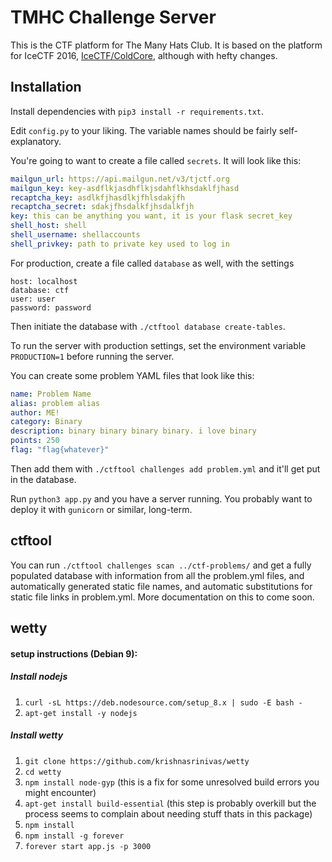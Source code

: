 # TMHC Challenge Server

This is the CTF platform for The Many Hats Club. It is based on the platform for IceCTF 2016, [IceCTF/ColdCore](https://github.com/IceCTF/ColdCore), although with hefty changes.

## Installation

Install dependencies with `pip3 install -r requirements.txt`.

Edit `config.py` to your liking. The variable names should be fairly
self-explanatory.

You're going to want to create a file called `secrets`. It will look like this:

```yml
mailgun_url: https://api.mailgun.net/v3/tjctf.org
mailgun_key: key-asdflkjasdhflkjsdahflkhsdaklfjhasd
recaptcha_key: asdlkfjhasdlkjfhlsdakjfh
recaptcha_secret: sdakjfhsdalkfjhsdalkfjh
key: this can be anything you want, it is your flask secret_key
shell_host: shell
shell_username: shellaccounts
shell_privkey: path to private key used to log in
```

For production, create a file called `database` as well, with the settings
```
host: localhost
database: ctf
user: user
password: password
```

Then initiate the database with `./ctftool database create-tables`.

To run the server with production settings, set the environment variable `PRODUCTION=1` before running the server.

You can create some problem YAML files that look like this:

```yml
name: Problem Name
alias: problem alias
author: ME!
category: Binary
description: binary binary binary binary. i love binary
points: 250
flag: "flag{whatever}"
```

Then add them with `./ctftool challenges add problem.yml` and it'll get put in the
database.

Run `python3 app.py` and you have a server running. You probably want to deploy
it with `gunicorn` or similar, long-term.

## ctftool

You can run `./ctftool challenges scan ../ctf-problems/` and get a fully populated database
with information from all the problem.yml files, and automatically generated
static file names, and automatic substitutions for static file links in
problem.yml. More documentation on this to come soon.

## wetty

#### setup instructions (Debian 9):

##### Install nodejs
1. `curl -sL https://deb.nodesource.com/setup_8.x | sudo -E bash -`
1. `apt-get install -y nodejs`

##### Install wetty
1. `git clone https://github.com/krishnasrinivas/wetty`
1. `cd wetty`
1. `npm install node-gyp`                           (this is a fix for some unresolved build errors you might encounter)
1. `apt-get install build-essential`                (this step is probably overkill but the process seems to complain about needing stuff thats in this package)
1. `npm install`
1. `npm install -g forever`
1. `forever start app.js -p 3000`


